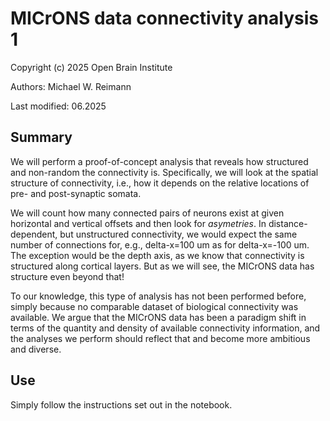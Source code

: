 # MICrONS data connectivity analysis 1
Copyright (c) 2025 Open Brain Institute

Authors: Michael W. Reimann

Last modified: 06.2025

## Summary
We will perform a proof-of-concept analysis that reveals how structured and non-random the connectivity is. Specifically, we will look at the spatial structure of connectivity, i.e., how it depends on the relative locations of pre- and post-synaptic somata. 

We will count how many connected pairs of neurons exist at given horizontal and vertical offsets and then look for _asymetries_. In distance-dependent, but unstructured connectivity, we would expect the same number of connections for, e.g., delta-x=100 um as for delta-x=-100 um. The exception would be the depth axis, as we know that connectivity is structured along cortical layers. But as we will see, the MICrONS data has structure even beyond that!

To our knowledge, this type of analysis has not been performed before, simply because no comparable dataset of biological connectivity was available. We argue that the MICrONS data has been a paradigm shift in terms of the quantity and density of available connectivity information, and the analyses we perform should reflect that and become more ambitious and diverse.

## Use
Simply follow the instructions set out in the notebook.
